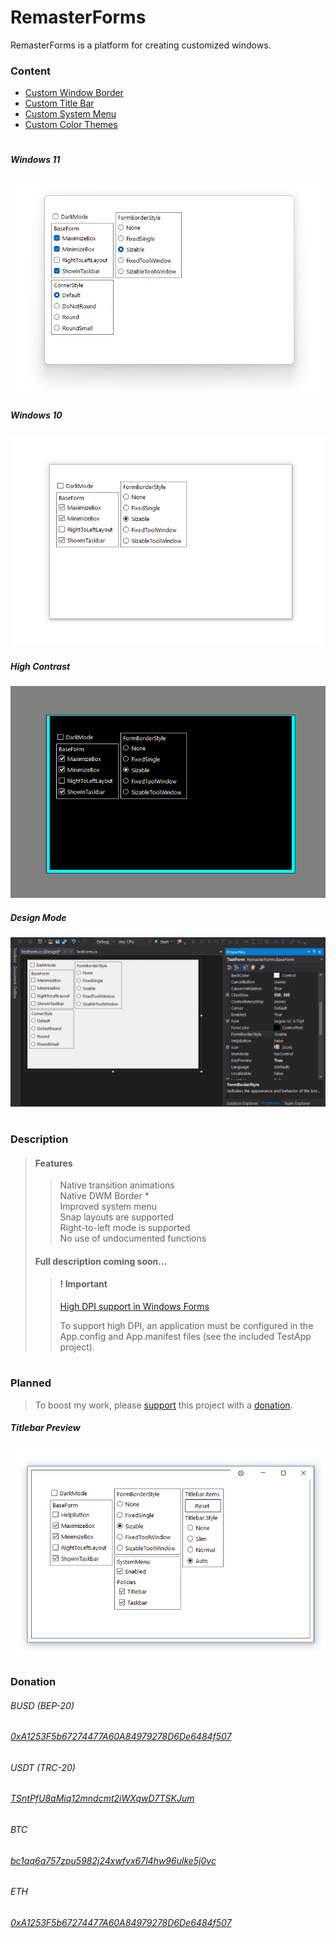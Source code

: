 
# RemasterForms 

RemasterForms is a platform for creating customized windows.

### Content
* [Custom Window Border](#features)
* [Custom Title Bar](#planned)
* [Custom System Menu](#planned)
* [Custom Color Themes](#planned)

#
##### Windows 11
![](GIFs/Windows11.gif)

##### Windows 10
![](GIFs/Windows10.gif)

##### High Contrast
![](GIFs/HighContrast.gif)

##### Design Mode
![](GIFs/DesignMode.gif)

#
### Description
>#### Features
>> Native transition animations  
>> Native DWM Border *  
>> Improved system menu  
>> Snap layouts are supported  
>> Right-to-left mode is supported  
>> No use of undocumented functions  
>#### Full description coming soon...
>>#### ! Important
>> [High DPI support in Windows Forms](https://learn.microsoft.com/en-us/dotnet/desktop/winforms/high-dpi-support-in-windows-forms?view=netframeworkdesktop-4.8)
>>
>> To support high DPI, an application must be configured in the App.config and App.manifest files (see the included TestApp project).

#
### Planned

> To boost my work, please [support](#donation) this project with a [donation](#donation).

##### Titlebar Preview
![](GIFs/TitlebarPreview.gif)

### Donation  
  
###### BUSD (BEP-20)
###### [0xA1253F5b67274477A60A84979278D6De6484f507](https://link.trustwallet.com/send?coin=20000714&address=0xA1253F5b67274477A60A84979278D6De6484f507&token_id=0xe9e7CEA3DedcA5984780Bafc599bD69ADd087D56)  

###### USDT (TRC-20)
###### [TSntPfU8aMiq12mndcmt2iWXqwD7TSKJum](https://link.trustwallet.com/send?coin=195&address=TSntPfU8aMiq12mndcmt2iWXqwD7TSKJum&token_id=TR7NHqjeKQxGTCi8q8ZY4pL8otSzgjLj6t)  

###### BTC
###### [bc1qq6a757zpu5982j24xwfvx67l4hw96ulke5j0vc](https://link.trustwallet.com/send?coin=0&address=bc1qq6a757zpu5982j24xwfvx67l4hw96ulke5j0vc)  

###### ETH
###### [0xA1253F5b67274477A60A84979278D6De6484f507](https://link.trustwallet.com/send?coin=60&address=0xA1253F5b67274477A60A84979278D6De6484f507)  
